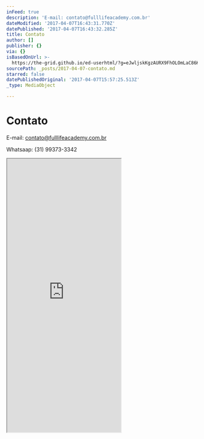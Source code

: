```yaml
---
inFeed: true
description: 'E-mail: contato@fulllifeacademy.com.br'
dateModified: '2017-04-07T16:43:31.770Z'
datePublished: '2017-04-07T16:43:32.285Z'
title: Contato
author: []
publisher: {}
via: {}
isBasedOnUrl: >-
  https://the-grid.github.io/ed-userhtml/?g=eJwljskKgzAURX9FhOLOmLaC86KF1r8oGV5MSmJCjLT26-uwuRwOZ3EbJTwxEO1Lrefg2ziLoyksGtpYghpkqPIsc9_6o3iQVVme6iOsRjtCvbaetYkMwU0VQsJ6M6U_K62bqVYsZdYgMWutlQDCCAezrIr6vUR3OwbCwmPjTTjwhqAhx6_iLeTlim8cP3sMBR3wGfdJ16DjcfcHJh9BQA
sourcePath: _posts/2017-04-07-contato.md
starred: false
datePublishedOriginal: '2017-04-07T15:57:25.513Z'
_type: MediaObject

---
```

# Contato

E-mail: contato@fulllifeacademy.com.br

Whatsaap: (31) 99373-3342

<iframe src="https://the-grid.github.io/ed-userhtml/?g=eJwljskOgyAURX_FmDTuRDpFcVi0SetfNIAPoQEhiGnt19dhc3Nycha3UsJTA9G2zPoOfB1ncTSGWUMdS1C9DOSaZe5bflQXJCmKQ7mHZLADlEvreZ3IENxIEBLWmzH9WWndxLTiKbcGiUlrrQRQTjsw86KY30p0t0OgPDxWXoUDbyjqL_iVv4U8nfGtw88WQ856fMRt0lRof9z8ASazQUE" height="720" style=""></iframe>